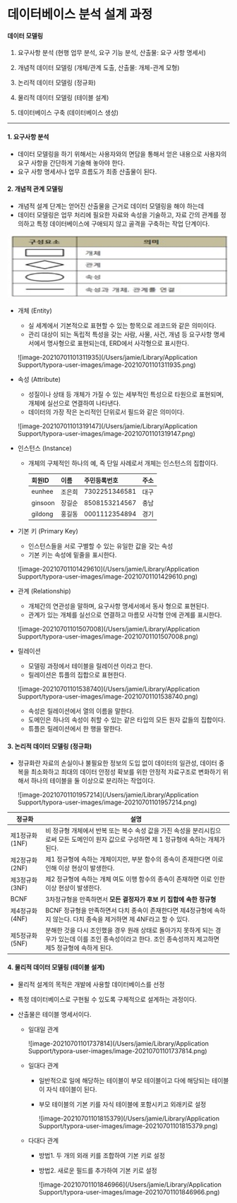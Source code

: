 # 데이터베이스 분석 설계 과정

#### 데이터 모델링

1. 요구사항 분석 (현행 업무 분석, 요구 기능 분석, 산출물: 요구 사항 명세서)

2. 개념적 데이터 모델링 (개체/관계 도출, 산출물: 개체-관계 모형)

3. 논리적 데이터 모델링 (정규화)

4. 물리적 데이터 모델링 (테이블 설계)

5. 데이터베이스 구축 (데이터베이스 생성)

---

#### 1. 요구사항 분석

* 데이터 모델링을 하기 위해서는 사용자와의 면담을 통해서 얻은 내용으로 사용자의 요구 사항을 간단하게 기술해 놓아야 한다.
* 요구 사항 명세서나 업무 흐름도가 최종 산출물이 된다.



#### 2. 개념적 관계 모델링

* 개념적 설계 단계는 얻어진 산출물을 근거로 데이터 모델링을 해야 하는데
* 데이터 모델링은 업무 처리에 필요한 자료와 속성을 기술하고, 자료 간의 관계를 정의하고 특정 데이터베이스에 구애되지 않고 골격을 구축하는 작업 단계이다. 

![image-20210701125040677](md-images/image-20210701125040677.png)

* 개체 (Entity)

  * 실 세계에서 기본적으로 표현할 수 있는 항목으로 레코드와 같은 의미이다.
  * 관리 대상이 되는 독립적 특성을 갖는 사람, 사물, 사건, 개념 등 요구사항 명세서에서 명사형으로 표현되는데, ERD에서 사각형으로 표시한다.

  ![image-20210701101311935](/Users/jamie/Library/Application Support/typora-user-images/image-20210701101311935.png)

* 속성 (Attribute)

  * 성질이나 상태 등 개체가 가질 수 있는 세부적인 특성으로 타원으로 표현되며, 개체에 실선으로 연결하여 나타낸다. 
  * 데이터의 가장 작은 논리적인 단위로서 필드와 같은 의미이다.

  ![image-20210701101319147](/Users/jamie/Library/Application Support/typora-user-images/image-20210701101319147.png)

* 인스턴스 (Instance)

  * 개체의 구체적인 하나의 예, 즉 단일 사례로서 개체는 인스턴스의 집합이다.

    | 회원ID  | 이름   | 주민등록번호  | 주소 |
    | ------- | ------ | ------------- | ---- |
    | eunhee  | 조은희 | 7302251346581 | 대구 |
    | ginsoon | 장길순 | 8508153214567 | 충남 |
    | gildong | 홍길동 | 0001112354894 | 경기 |

* 기본 키 (Primary Key)

  * 인스턴스들을 서로 구별할 수 있는 유일한 값을 갖는 속성
  * 기본 키는 속성에 밑줄을 표시한다.

  ![image-20210701101429610](/Users/jamie/Library/Application Support/typora-user-images/image-20210701101429610.png)

* 관계 (Relationship)

  * 개체간의 연관성을 말하며, 요구사항 명세서에서 동사 형으로 표현된다.
  * 관계가 있는 개체를 실선으로 연결하고 마름모 사각형 안에 관계를 표시한다.

  ![image-20210701101507008](/Users/jamie/Library/Application Support/typora-user-images/image-20210701101507008.png)

* 릴레이션

  * 모델링 과정에서 테이블을 릴레이션 이라고 한다.
  * 릴레이션은 튜플의 집합으로 표현한다.

  ![image-20210701101538740](/Users/jamie/Library/Application Support/typora-user-images/image-20210701101538740.png)
  * 속성은 릴레이션에서 열의 이름을 말한다.
  * 도메인은 하나의 속성이 취할 수 있는 같은 타입의 모든 원자 값들의 집합이다.
  * 튜플은 릴레이션에서 한 행을 말한다.



#### 3. 논리적 데이터 모델링 (정규화)

* 정규화란 자료의 손실이나 불필요한 정보의 도입 없이 데이터의 일관성, 데이터 중복을 최소화하고 최대의 데이터 안정성 확보를 위한 안정적 자료구조로 변화하기 위해서 하나의 테이블을 둘 이상으로 분리하는 작업이다.

  ![image-20210701101957214](/Users/jamie/Library/Application Support/typora-user-images/image-20210701101957214.png)

| 정규화          | 설명                                                         |
| --------------- | ------------------------------------------------------------ |
| 제1정규화 (1NF) | 비 정규형 개체에서 반복 또는 복수 속성 값을 가진 속성을 분리시킴으로써 모든 도메인이 원자 값으로 구성하면 제 1 정규형에 속하는 개체가 된다. |
| 제2정규화(2NF)  | 제1 정규형에 속하는 개체이지만, 부분 함수의 종속이 존재한다면 이로 인해 이상 현상이 발생한다. |
| 제3정규화(3NF)  | 제2 정규형에 속하는 개체 여도 이행 함수의 종속이 존재하면 이로 인한 이상 현상이 발생한다. |
| BCNF            | 3차정규형을 만족하면서 **모든 결정자가 후보 키 집합에 속한 정규형** |
| 제4정규화(4NF)  | BCNF 정규형을 만족하면서 다치 종속이 존재한다면 제4정규형에 속하지 않는다. 다치 종속을 제거하면 제 4NF라고 할 수 있다. |
| 제5정규화(5NF)  | 분해한 것을 다시 조인했을 경우 원래 상태로 돌아가지 못하게 되는 경우가 있는데 이를 조인 종속성이라고 한다. 조인 종속성까지 제고하면 제5 정규형에 속하게 된다. |



#### 4. 물리적 데이터 모델링 (테이블 설계)

* 물리적 설계의 목적은 개발에 사용할 데이터베이스를 선정

* 특정 데이터베이스로 구현될 수 있도록 구체적으로 설계하는 과정이다.

* 산출물은 테이블 명세서이다. 

  * 일대일 관계

    ![image-20210701101737814](/Users/jamie/Library/Application Support/typora-user-images/image-20210701101737814.png)

  * 일대다 관계

    * 일반적으로 일에 해당하는 테이블이 부모 테이블이고 다에 해당되는 테이블이 자식 테이블이 된다.

    * 부모 테이블의 기본 키를 자식 테이블에 포함시키고 외래키로 설정

      ![image-20210701101815379](/Users/jamie/Library/Application Support/typora-user-images/image-20210701101815379.png)

  * 다대다 관계

    * 방법1. 두 개의 외래 키를 조합하여 기본 키로 설정

    * 방법2. 새로운 필드를 추가하여 기본 키로 설정

      ![image-20210701101846966](/Users/jamie/Library/Application Support/typora-user-images/image-20210701101846966.png)

